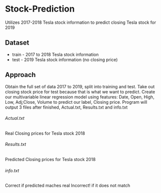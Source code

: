 # Stock-Prediction
Utilizes 2017-2018 Tesla stock information to predict closing Tesla stock for 2019

## Dataset
- train - 2017 to 2018 Tesla stock information 
- test - 2019 Tesla stock information (no closing price)

## Approach
Obtain the full set of data 2017 to 2019, split into training and test. Take out closing stock price for test because that is what we want
to predict. Create our multivariable linear regression model using features: Date, Open, High, Low, Adj;Close, Volume to predict 
our label, Closing price. Program will output 3 files after finished, Actual.txt, Results.txt and info.txt

###### Actual.txt
Real Closing prices for Tesla stock 2018

###### Results.txt
Predicted Closing prices for Tesla stock 2018

###### info.txt
Correct if predicted maches real
Incorrect! if it does not match

